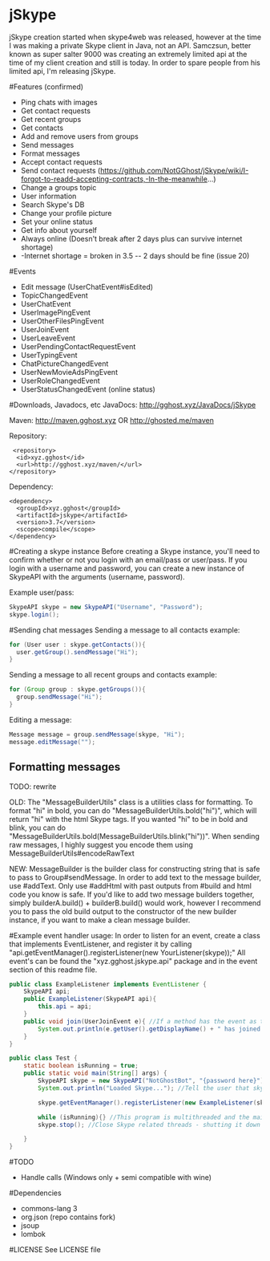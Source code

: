 # jSkype
jSkype creation started when skype4web was released, however at the time I was making a private Skype client in Java, not an API. Samczsun, better known as super salter 9000 was creating an extremely limited api at the time of my client creation and still is today. In order to spare people from his limited api, I'm releasing jSkype. 

#Features (confirmed)
- Ping chats with images
- Get contact requests
- Get recent groups
- Get contacts
- Add and remove users from groups
- Send messages
- Format messages
- Accept contact requests
- Send contact requests (https://github.com/NotGGhost/jSkype/wiki/I-forgot-to-readd-accepting-contracts,-In-the-meanwhile...)
- Change a groups topic
- User information
- Search Skype's DB
- Change your profile picture
- Set your online status
- Get info about yourself
- Always online (Doesn't break after 2 days plus can survive internet shortage) 
- -Internet shortage = broken in 3.5  --  2 days should be fine (issue 20)
 
#Events
- Edit message (UserChatEvent#isEdited)
- TopicChangedEvent
- UserChatEvent
- UserImagePingEvent
- UserOtherFilesPingEvent
- UserJoinEvent
- UserLeaveEvent
- UserPendingContactRequestEvent
- UserTypingEvent
- ChatPictureChangedEvent
- UserNewMovieAdsPingEvent
- UserRoleChangedEvent
- UserStatusChangedEvent (online status)

#Downloads, Javadocs, etc
JavaDocs: http://gghost.xyz/JavaDocs/jSkype

Maven: http://maven.gghost.xyz OR http://ghosted.me/maven

Repository:
```
 <repository>
  <id>xyz.gghost</id>
  <url>http://gghost.xyz/maven/</url>
</repository>
```
Dependency:
```
<dependency>
  <groupId>xyz.gghost</groupId>
  <artifactId>jskype</artifactId>
  <version>3.7</version>
  <scope>compile</scope>
</dependency>
```

#Creating a skype instance
Before creating a Skype instance, you'll need to confirm whether or not you login with an email/pass or user/pass. If you login with a username and password, you can create a new instance of SkypeAPI with the arguments (username, password).

Example user/pass: 
```java
SkypeAPI skype = new SkypeAPI("Username", "Password");
skype.login();
```

#Sending chat messages
Sending a message to all contacts example:
```java
for (User user : skype.getContacts()){
  user.getGroup().sendMessage("Hi");
}
```
Sending a message to all recent groups and contacts example:
```java
for (Group group : skype.getGroups()){
  group.sendMessage("Hi");
}
```
Editing a message:
```java
Message message = group.sendMessage(skype, "Hi");
message.editMessage("");
```
## Formatting messages
TODO: rewrite

OLD: The "MessageBuilderUtils" class is a utilities class for formatting. To format "hi" in bold, you can do "MessageBuilderUtils.bold("hi")", which will return "hi" with the html Skype tags. If you wanted "hi" to be in bold and blink, you can do "MessageBuilderUtils.bold(MessageBuilderUtils.blink("hi"))". When sending raw messages, I highly suggest you encode them using MessageBuilderUtils#encodeRawText

NEW: MessageBuilder is the builder class for constructing string that is safe to pass to Group#sendMessage. In order to add text to the message builder, use #addText. Only use #addHtml with past outputs from #build and html code you know is safe. If you'd like to add two message builders together, simply builderA.build() + builderB.build() would work, however I recommend you to pass the old build output to the constructor of the new builder instance, if you want to make a clean message builder. 

#Example event handler usage:
In order to listen for an event, create a class that implements EventListener, and register it by calling "api.getEventManager().registerListener(new YourListener(skype));" All event's can be found the "xyz.gghost.jskype.api" package and in the event section of this readme file. 

```java
public class ExampleListener implements EventListener {
    SkypeAPI api;
    public ExampleListener(SkypeAPI api){
        this.api = api;
    }
    public void join(UserJoinEvent e){ //If a method has the event as the only argument, it will get invoked once the events trigger(join/chat/leave/etc) has been called. 
        System.out.println(e.getUser().getDisplayName() + " has joined " + e.getGroup().getChatId());
    }
}

public class Test {
    static boolean isRunning = true;
    public static void main(String[] args) {
        SkypeAPI skype = new SkypeAPI("NotGhostBot", "{password here}"); //login
        System.out.println("Loaded Skype..."); //Tell the user that skype has fully initialized - getting contacts, recent, etc can take a few seconds

        skype.getEventManager().registerListener(new ExampleListener(skype)); //Register listener

        while (isRunning){} //This program is multithreaded and the main thread doesn't get used, so you'll want an (infinite) delay to keep the program open.
        skype.stop(); //Close Skype related threads - shutting it down

    }
}
```

#TODO
- Handle calls (Windows only + semi compatible with wine)

#Dependencies
- commons-lang 3
- org.json (repo contains fork)
- jsoup 
- lombok

#LICENSE
See LICENSE file 
